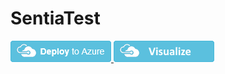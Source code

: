 # SentiaTest

<a href="https://portal.azure.com/#create/Microsoft.Template/uri/https%3A%2F%2Fraw.githubusercontent.com%2FvladromAzure%2FSentiaTest%2Fmaster%2Fazuredeploy.json" target="_blank">
<img src="https://raw.githubusercontent.com/Azure/azure-quickstart-templates/master/201-vm-win-iis-app-ssl/images/deploytoazure.png"/>
</a>
<a href="http://armviz.io/#/?load=https%3A%2F%2Fraw.githubusercontent.com%2FvladromAzure%2FSentiaTest%2Fmaster%2Fazuredeploy.json" target="_blank">
<img src="https://raw.githubusercontent.com/Azure/azure-quickstart-templates/master/201-vm-win-iis-app-ssl/images/visualizebutton.png"/>
</a>
